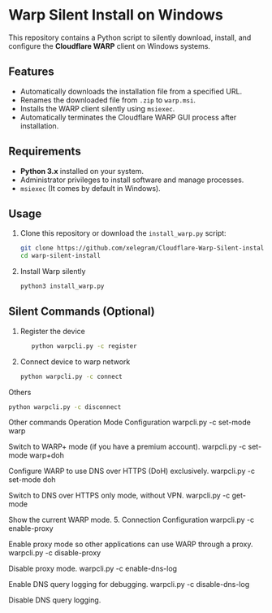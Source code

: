 # **Warp Silent Install on Windows**

This repository contains a Python script to silently download, install, and configure the **Cloudflare WARP** client on Windows systems.

## **Features**
- Automatically downloads the installation file from a specified URL.
- Renames the downloaded file from `.zip` to `warp.msi`.
- Installs the WARP client silently using `msiexec`.
- Automatically terminates the Cloudflare WARP GUI process after installation.

## **Requirements**
- **Python 3.x** installed on your system.
- Administrator privileges to install software and manage processes.
- `msiexec` (It comes by default in Windows).

## **Usage**
1. Clone this repository or download the `install_warp.py` script:
   ```bash
   git clone https://github.com/xelegram/Cloudflare-Warp-Silent-install.git
   cd warp-silent-install


2. Install Warp silently
   ```bash
   python3 install_warp.py

## **Silent Commands (Optional)**
1. Register the device
   ```bash
      python warpcli.py -c register
2. Connect device to warp network
   ```bash
   python warpcli.py -c connect

Others
   ```bash
   python warpcli.py -c disconnect
```
Other commands
Operation Mode Configuration
   warpcli.py -c set-mode warp

Switch to WARP+ mode (if you have a premium account).
   warpcli.py -c set-mode warp+doh

Configure WARP to use DNS over HTTPS (DoH) exclusively.
   warpcli.py -c set-mode doh

Switch to DNS over HTTPS only mode, without VPN.
   warpcli.py -c get-mode

Show the current WARP mode.
5. Connection Configuration
   warpcli.py -c enable-proxy

Enable proxy mode so other applications can use WARP through a proxy.
   warpcli.py -c disable-proxy

Disable proxy mode.
   warpcli.py -c enable-dns-log

Enable DNS query logging for debugging.
   warpcli.py -c disable-dns-log

Disable DNS query logging.
